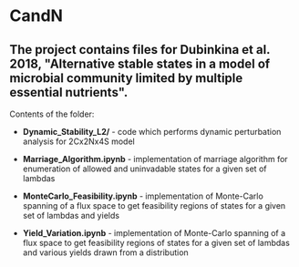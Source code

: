 # CandN

## The project contains files for Dubinkina et al. 2018, "Alternative stable states in a model of microbial community limited by multiple essential nutrients". ##

Contents of the folder:

- __Dynamic_Stability_L2/__ - code which performs dynamic perturbation analysis for 2Cx2Nx4S model

- __Marriage_Algorithm.ipynb__ - implementation of marriage algorithm for enumeration of allowed and uninvadable states for a given set of lambdas

- __MonteCarlo_Feasibility.ipynb__ - implementation of Monte-Carlo spanning of a flux space to get feasibility regions of states for a given set of lambdas and yields

- __Yield_Variation.ipynb__ - implementation of Monte-Carlo spanning of a flux space to get feasibility regions of states for a given set of lambdas and various yields drawn from a distribution
